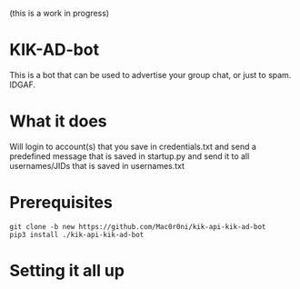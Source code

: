 (this is a work in progress)
# KIK-AD-bot
This is a bot that can be used to advertise your group chat, or just to spam. IDGAF.

# What it does
Will login to account(s) that you save in credentials.txt and send a predefined message that is saved in startup.py and send it to all usernames/JIDs that is saved in usernames.txt

# Prerequisites
```
git clone -b new https://github.com/Mac0r0ni/kik-api-kik-ad-bot
pip3 install ./kik-api-kik-ad-bot
```

# Setting it all up
